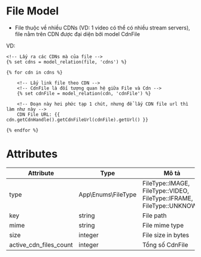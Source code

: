 # File Model
- File thuộc về nhiều CDNs (VD: 1 video có thể có nhiều stream servers), file nằm trên CDN được đại diện bởi model CdnFile

VD:
```twig
<!-- Lấy ra các CDNs mà của file -->
{% set cdns = model_relation(file, 'cdns') %}

{% for cdn in cdns %}

    <!-- Lấy link file theo CDN -->
    <!-- CdnFile là đối tượng quan hệ giữa File và Cdn -->
    {% set cdnFile = model_relation(cdn, 'cdnFile') %}
  
    <!-- Đoạn này hơi phức tạp 1 chút, nhưng để lấy CDN file url thì làm như này -->
    CDN File URL: {{ cdn.getCdnHandle().getCdnFileUrl(cdnFile).getUrl() }}
    
{% endfor %}
```

# Attributes

| Attribute              | Type    | Mô tả                                                                 |
|------------------------|---------|-----------------------------------------------------------------------|
| type | App\Enums\FileType | FileType::IMAGE, FileType::VIDEO, FileType::IFRAME, FileType::UNKNOWN |
| key                    | string  | File path                                                             |
| mime                   | string  | File mime type                                                        |
| size                   | integer | File size in bytes                                                    |
| active_cdn_files_count | integer | Tổng số CdnFile                                                       |
